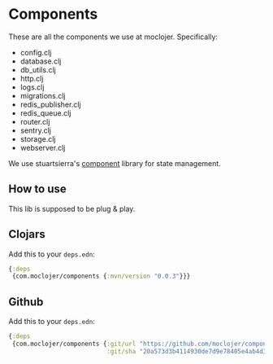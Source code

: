 # Components

These are all the components we use at moclojer. Specifically:

- config.clj
- database.clj
- db_utils.clj
- http.clj
- logs.clj
- migrations.clj
- redis_publisher.clj
- redis_queue.clj
- router.clj
- sentry.clj
- storage.clj
- webserver.clj

We use stuartsierra's [component](https://github.com/stuartsierra/component) library for state management.

## How to use

This lib is supposed to be plug & play.

## Clojars

Add this to your `deps.edn`:

```clj
{:deps
 {com.moclojer/components {:mvn/version "0.0.3"}}}

```

## Github

Add this to your `deps.edn`:

```clj
{:deps
 {com.moclojer/components {:git/url "https://github.com/moclojer/components.git"
                           :git/sha "20a573d3b4114930de7d9e78405e4ab4d3f9cc3a"}}}
```
